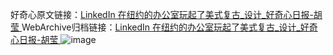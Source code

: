 好奇心原文链接：[LinkedIn 在纽约的办公室玩起了美式复古_设计_好奇心日报-胡莹 ](https://www.qdaily.com/articles/10417.html)
WebArchive归档链接：[LinkedIn 在纽约的办公室玩起了美式复古_设计_好奇心日报-胡莹 ](http://web.archive.org/web/20190623160302/https://www.qdaily.com/articles/10417.html)
![image](http://ww3.sinaimg.cn/large/007d5XDply1g3wfn8ckluj30u07ho4qp)